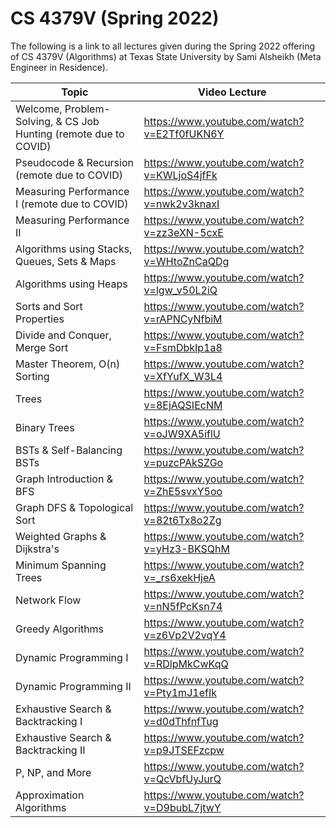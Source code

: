 # CS 4379V (Spring 2022)
The following is a link to all lectures given during the Spring 2022 offering of CS 4379V (Algorithms) at Texas State University by Sami Alsheikh (Meta Engineer in Residence).


| Topic | Video Lecture |
|-------|---------------|
|Welcome, Problem-Solving, & CS Job Hunting (remote due to COVID) | https://www.youtube.com/watch?v=E2Tf0fUKN6Y 
Pseudocode & Recursion (remote due to COVID) |	https://www.youtube.com/watch?v=KWLjoS4jfFk
Measuring Performance I	(remote due to COVID) | https://www.youtube.com/watch?v=nwk2v3knaxI
Measuring Performance II	| https://www.youtube.com/watch?v=zz3eXN-5cxE
Algorithms using Stacks, Queues, Sets & Maps |	https://www.youtube.com/watch?v=WHtoZnCaQDg
Algorithms using Heaps | https://www.youtube.com/watch?v=lgw_v50L2iQ
Sorts and Sort Properties |	https://www.youtube.com/watch?v=rAPNCyNfbiM
Divide and Conquer, Merge Sort |	https://www.youtube.com/watch?v=FsmDbkIp1a8
Master Theorem, O(n) Sorting	| https://www.youtube.com/watch?v=XfYufX_W3L4
Trees	| https://www.youtube.com/watch?v=8EjAQSIEcNM
Binary Trees |	https://www.youtube.com/watch?v=oJW9XA5iflU
BSTs & Self-Balancing BSTs |	https://www.youtube.com/watch?v=puzcPAkSZGo
Graph Introduction & BFS |	https://www.youtube.com/watch?v=ZhE5svxY5oo
Graph DFS & Topological Sort | https://www.youtube.com/watch?v=82t6Tx8o2Zg
Weighted Graphs & Dijkstra's |	https://www.youtube.com/watch?v=yHz3-BKSQhM
Minimum Spanning Trees |	https://www.youtube.com/watch?v=_rs6xekHjeA
Network Flow | https://www.youtube.com/watch?v=nN5fPcKsn74
Greedy Algorithms |	https://www.youtube.com/watch?v=z6Vp2V2vqY4
Dynamic Programming I |	https://www.youtube.com/watch?v=RDlpMkCwKqQ
Dynamic Programming II |	https://www.youtube.com/watch?v=Pty1mJ1efIk
Exhaustive Search & Backtracking I |	https://www.youtube.com/watch?v=d0dThfnfTug
Exhaustive Search & Backtracking II |	https://www.youtube.com/watch?v=p9JTSEFzcpw
P, NP, and More	| https://www.youtube.com/watch?v=QcVbfUyJurQ
Approximation Algorithms | https://www.youtube.com/watch?v=D9bubL7jtwY
